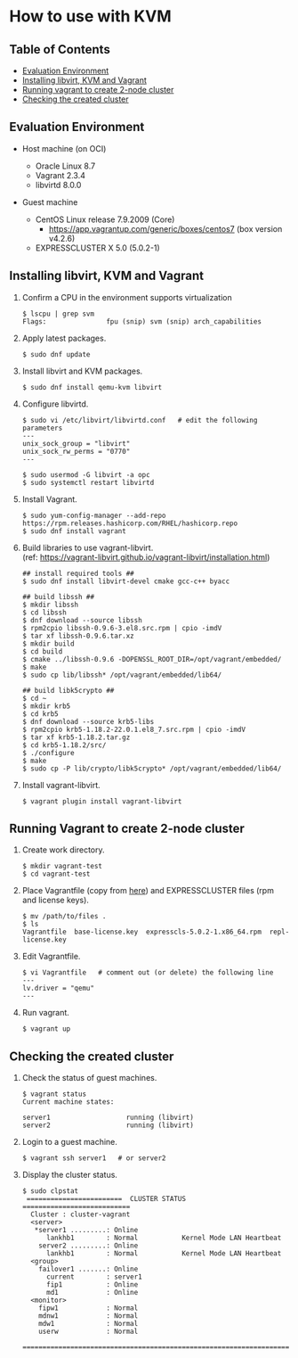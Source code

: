 # How to use with KVM


## Table of Contents

* [Evaluation Environment](#evaluation-environment)
* [Installing libvirt, KVM and Vagrant](#installing-libvirt-kvm-and-vagrant)
* [Running vagrant to create 2-node cluster](#running-vagrant-to-create-2-node-cluster)
* [Checking the created cluster](#checking-the-created-cluster)


## Evaluation Environment

* Host machine (on OCI)
  * Oracle Linux 8.7
  * Vagrant 2.3.4
  * libvirtd 8.0.0

* Guest machine
  * CentOS Linux release 7.9.2009 (Core)
    * https://app.vagrantup.com/generic/boxes/centos7 (box version v4.2.6)
  * EXPRESSCLUSTER X 5.0 (5.0.2-1)


## Installing libvirt, KVM and Vagrant

1. Confirm a CPU in the environment supports virtualization 
   ```
   $ lscpu | grep svm
   Flags:               fpu (snip) svm (snip) arch_capabilities
   ```

1. Apply latest packages.
   ```
   $ sudo dnf update
   ```

1. Install libvirt and KVM packages.
   ```
   $ sudo dnf install qemu-kvm libvirt
   ```

1. Configure libvirtd.
   ```
   $ sudo vi /etc/libvirt/libvirtd.conf   # edit the following parameters
   ---
   unix_sock_group = "libvirt"
   unix_sock_rw_perms = "0770"
   ---

   $ sudo usermod -G libvirt -a opc
   $ sudo systemctl restart libvirtd
   ```

1. Install Vagrant.
   ```
   $ sudo yum-config-manager --add-repo https://rpm.releases.hashicorp.com/RHEL/hashicorp.repo
   $ sudo dnf install vagrant
   ```

1. Build libraries to use vagrant-libvirt.  
   (ref: https://vagrant-libvirt.github.io/vagrant-libvirt/installation.html)
   ```
   ## install required tools ##
   $ sudo dnf install libvirt-devel cmake gcc-c++ byacc

   ## build libssh ##
   $ mkdir libssh
   $ cd libssh
   $ dnf download --source libssh
   $ rpm2cpio libssh-0.9.6-3.el8.src.rpm | cpio -imdV
   $ tar xf libssh-0.9.6.tar.xz
   $ mkdir build
   $ cd build
   $ cmake ../libssh-0.9.6 -DOPENSSL_ROOT_DIR=/opt/vagrant/embedded/
   $ make
   $ sudo cp lib/libssh* /opt/vagrant/embedded/lib64/

   ## build libk5crypto ##
   $ cd ~
   $ mkdir krb5
   $ cd krb5
   $ dnf download --source krb5-libs
   $ rpm2cpio krb5-1.18.2-22.0.1.el8_7.src.rpm | cpio -imdV
   $ tar xf krb5-1.18.2.tar.gz
   $ cd krb5-1.18.2/src/
   $ ./configure
   $ make
   $ sudo cp -P lib/crypto/libk5crypto* /opt/vagrant/embedded/lib64/
   ```

1. Install vagrant-libvirt.
   ```
   $ vagrant plugin install vagrant-libvirt
   ```


## Running Vagrant to create 2-node cluster

1. Create work directory.
   ```
   $ mkdir vagrant-test
   $ cd vagrant-test
   ```

1. Place Vagrantfile (copy from [here](/Vagrantfile/qemu)) and EXPRESSCLUSTER files (rpm and license keys).
   ```
   $ mv /path/to/files .
   $ ls
   Vagrantfile  base-license.key  expresscls-5.0.2-1.x86_64.rpm  repl-license.key
   ```

1. Edit Vagrantfile.
   ```
   $ vi Vagrantfile   # comment out (or delete) the following line
   ---
   lv.driver = "qemu"
   ---
   ```

1. Run vagrant.
   ```
   $ vagrant up
   ```


## Checking the created cluster

1. Check the status of guest machines.
   ```
   $ vagrant status
   Current machine states:

   server1                   running (libvirt)
   server2                   running (libvirt)
   ```

1. Login to a guest machine.
   ```
   $ vagrant ssh server1   # or server2
   ```

1. Display the cluster status.
   ```
   $ sudo clpstat
    ========================  CLUSTER STATUS  ===========================
     Cluster : cluster-vagrant
     <server>
      *server1 .........: Online
         lankhb1        : Normal           Kernel Mode LAN Heartbeat
       server2 .........: Online
         lankhb1        : Normal           Kernel Mode LAN Heartbeat
     <group>
       failover1 .......: Online
         current        : server1
         fip1           : Online
         md1            : Online
     <monitor>
       fipw1            : Normal
       mdnw1            : Normal
       mdw1             : Normal
       userw            : Normal
    =====================================================================
   ```
